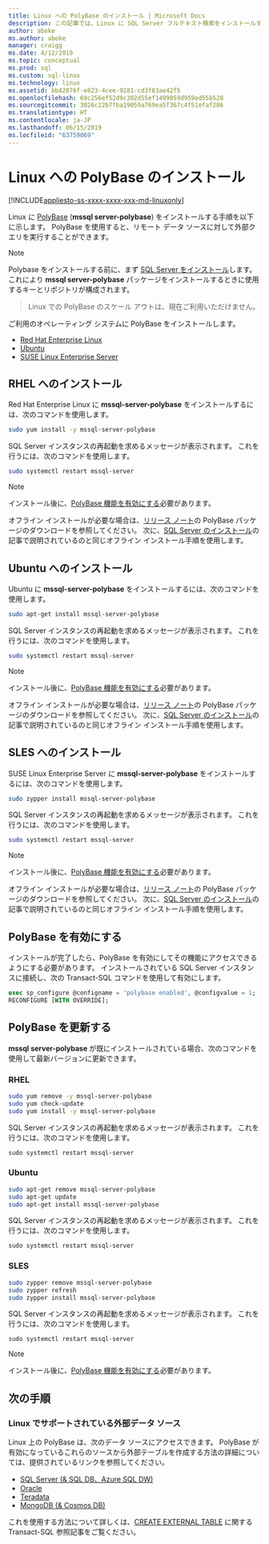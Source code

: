 ```yaml
---
title: Linux への PolyBase のインストール | Microsoft Docs
description: この記事では、Linux に SQL Server フルテキスト検索をインストールする方法について説明します。
author: aboke
ms.author: aboke
manager: craigg
ms.date: 4/12/2019
ms.topic: conceptual
ms.prod: sql
ms.custom: sql-linux
ms.technology: linux
ms.assetid: bb42076f-e823-4cee-9281-cd3f83ae42f5
ms.openlocfilehash: 69c256ef52d9c302d55ef1499059d959ed55b528
ms.sourcegitcommit: 3026c22b7fba19059a769ea5f367c4f51efaf286
ms.translationtype: HT
ms.contentlocale: ja-JP
ms.lasthandoff: 06/15/2019
ms.locfileid: "63759069"
---
```

# <a name="install-polybase-on-linux"></a>Linux への PolyBase のインストール

[!INCLUDE[appliesto-ss-xxxx-xxxx-xxx-md-linuxonly](../../includes/appliesto-ss-xxxx-xxxx-xxx-md-linuxonly.md)]

Linux に [PolyBase](../../relational-databases/search/full-text-search.md) (**mssql server-polybase**) をインストールする手順を以下に示します。 PolyBase を使用すると、リモート データ ソースに対して外部クエリを実行することができます。 

>[!NOTE]
> Polybase をインストールする前に、まず [SQL Server をインストール](../../linux/sql-server-linux-setup.md#platforms)します。 これにより **mssql server-polybase** パッケージをインストールするときに使用するキーとリポジトリが構成されます。

> Linux での PolyBase のスケール アウトは、現在ご利用いただけません。


ご利用のオペレーティング システムに PolyBase をインストールします。

- [Red Hat Enterprise Linux](#RHEL)
- [Ubuntu](#ubuntu)
- [SUSE Linux Enterprise Server](#SLES)



## <a name="RHEL">RHEL へのインストール</a>

Red Hat Enterprise Linux に **mssql-server-polybase** をインストールするには、次のコマンドを使用します。 

```bash
sudo yum install -y mssql-server-polybase
```

SQL Server インスタンスの再起動を求めるメッセージが表示されます。 これを行うには、次のコマンドを使用します。

```bash
sudo systemctl restart mssql-server
```

>[!NOTE]
>インストール後に、[PolyBase 機能を有効にする](#enable)必要があります。

オフライン インストールが必要な場合は、[リリース ノート](../../linux/sql-server-linux-release-notes.md)の PolyBase パッケージのダウンロードを参照してください。 次に、[SQL Server のインストール](../../linux/sql-server-linux-setup.md#offline)の記事で説明されているのと同じオフライン インストール手順を使用します。

## <a name="ubuntu">Ubuntu へのインストール</a>

Ubuntu に **mssql-server-polybase** をインストールするには、次のコマンドを使用します。 

```bash
sudo apt-get install mssql-server-polybase
```

SQL Server インスタンスの再起動を求めるメッセージが表示されます。 これを行うには、次のコマンドを使用します。

```bash
sudo systemctl restart mssql-server
```

>[!NOTE]
>インストール後に、[PolyBase 機能を有効にする](#enable)必要があります。

オフライン インストールが必要な場合は、[リリース ノート](../../linux/sql-server-linux-release-notes.md)の PolyBase パッケージのダウンロードを参照してください。 次に、[SQL Server のインストール](../../linux/sql-server-linux-setup.md#offline)の記事で説明されているのと同じオフライン インストール手順を使用します。

## <a name="SLES">SLES へのインストール</a>

SUSE Linux Enterprise Server に **mssql-server-polybase** をインストールするには、次のコマンドを使用します。 

```bash
sudo zypper install mssql-server-polybase
```

SQL Server インスタンスの再起動を求めるメッセージが表示されます。 これを行うには、次のコマンドを使用します。

```bash
sudo systemctl restart mssql-server
```

>[!NOTE]
>インストール後に、[PolyBase 機能を有効にする](#enable)必要があります。


オフライン インストールが必要な場合は、[リリース ノート](../../linux/sql-server-linux-release-notes.md)の PolyBase パッケージのダウンロードを参照してください。 次に、[SQL Server のインストール](../../linux/sql-server-linux-setup.md#offline)の記事で説明されているのと同じオフライン インストール手順を使用します。


## <a name="enable">PolyBase を有効にする</a> 

インストールが完了したら、PolyBase を有効にしてその機能にアクセスできるようにする必要があります。 インストールされている SQL Server インスタンスに接続し、次の Transact-SQL コマンドを使用して有効にします。

```sql
exec sp_configure @configname = 'polybase enabled', @configvalue = 1;
RECONFIGURE [WITH OVERRIDE];
```

## <a name="update-polybase"></a>PolyBase を更新する

**mssql server-polybase** が既にインストールされている場合、次のコマンドを使用して最新バージョンに更新できます。

### <a name="rhel"></a>RHEL

```bash
sudo yum remove -y mssql-server-polybase
sudo yum check-update
sudo yum install -y mssql-server-polybase
```

SQL Server インスタンスの再起動を求めるメッセージが表示されます。 これを行うには、次のコマンドを使用します。

```
sudo systemctl restart mssql-server
```

### <a name="ubuntu"></a>Ubuntu

```bash
sudo apt-get remove mssql-server-polybase
sudo apt-get update 
sudo apt-get install mssql-server-polybase
```

SQL Server インスタンスの再起動を求めるメッセージが表示されます。 これを行うには、次のコマンドを使用します。

```
sudo systemctl restart mssql-server
```

### <a name="sles"></a>SLES

```bash
sudo zypper remove mssql-server-polybase
sudo zypper refresh
sudo zypper install mssql-server-polybase
```

SQL Server インスタンスの再起動を求めるメッセージが表示されます。 これを行うには、次のコマンドを使用します。

```
sudo systemctl restart mssql-server
```

>[!NOTE]
>インストール後に、[PolyBase 機能を有効にする](#enable)必要があります。

## <a name="next-steps"></a>次の手順

### <a name="supported-external-data-sources-on-linux"></a>Linux でサポートされている外部データ ソース

Linux 上の PolyBase は、次のデータ ソースにアクセスできます。 PolyBase が有効になっているこれらのソースから外部テーブルを作成する方法の詳細については、提供されているリンクを参照してください。 

- [SQL Server (& SQL DB、Azure SQL DW)](../../relational-databases/polybase/polybase-configure-sql-server.md)
- [Oracle](../../relational-databases/polybase/polybase-configure-oracle.md)
- [Teradata](../../relational-databases/polybase/polybase-configure-teradata.md)
- [MongoDB (& Cosmos DB)](../../relational-databases/polybase/polybase-configure-mongodb.md)

これを使用する方法について詳しくは、[CREATE EXTERNAL TABLE](../../t-sql/statements/create-external-table-transact-sql.md) に関する Transact-SQL 参照記事をご覧ください。